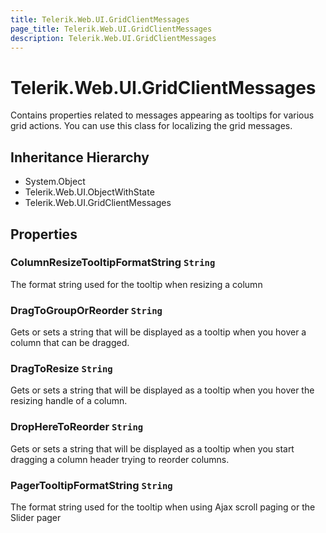 ```yaml
---
title: Telerik.Web.UI.GridClientMessages
page_title: Telerik.Web.UI.GridClientMessages
description: Telerik.Web.UI.GridClientMessages
---
```


# Telerik.Web.UI.GridClientMessages

Contains properties related to messages appearing as tooltips for various grid
            actions. You can use this class for localizing the grid messages.

## Inheritance Hierarchy

* System.Object
* Telerik.Web.UI.ObjectWithState
* Telerik.Web.UI.GridClientMessages

## Properties

###  ColumnResizeTooltipFormatString `String`

The format string used for the tooltip when resizing a column

###  DragToGroupOrReorder `String`

Gets or sets a string that will be displayed as a tooltip when you hover a column
            that can be dragged.

###  DragToResize `String`

Gets or sets a string that will be displayed as a tooltip when you hover the
            resizing handle of a column.

###  DropHereToReorder `String`

Gets or sets a string that will be displayed as a tooltip when you start dragging
            a column header trying to reorder columns.

###  PagerTooltipFormatString `String`

The format string used for the tooltip when using Ajax scroll paging or the Slider pager

